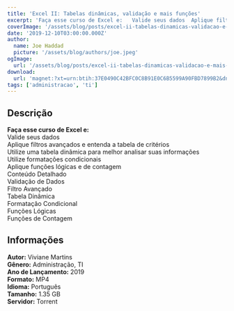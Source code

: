 ```yaml
---
title: 'Excel II: Tabelas dinâmicas, validação e mais funções'
excerpt: 'Faça esse curso de Excel e:   Valide seus dados  Aplique filtros avançados e entenda a tabela de critérios  Utilize uma tabela dinâmica para melhor analisar suas informações  Utilize formatações condicionais  Aplique funções lógicas e de contagem  Co'
coverImage: '/assets/blog/posts/excel-ii-tabelas-dinamicas-validacao-e-mais-funcoes.jpg'
date: '2019-12-10T03:00:00.000Z'
author:
  name: Joe Haddad
  picture: '/assets/blog/authors/joe.jpeg'
ogImage:
  url: '/assets/blog/posts/excel-ii-tabelas-dinamicas-validacao-e-mais-funcoes.jpg'
download:
  url: 'magnet:?xt=urn:btih:37E0490C42BFC0C8B91E0C6B5599A90FBD7899B2&dn=Excel%20II%20Tabelas%20Din%c3%a2micas%2c%20Valida%c3%a7%c3%a3o%20e%20Mais%20Fun%c3%a7%c3%b5es&tr=udp%3a%2f%2ftracker.openbittorrent.com%3a1337%2fannounce&tr=udp%3a%2f%2ftracker.opentrackr.org%3a1337%2fannounce'
tags: ['administracao', 'ti']
---
```

<h2>Descrição</h2>
<p></p><p><strong>Faça esse curso de Excel e:</strong><br/> Valide seus dados<br/> Aplique filtros avançados e entenda a tabela de critérios<br/> Utilize uma tabela dinâmica para melhor analisar suas informações<br/> Utilize formatações condicionais<br/> Aplique funções lógicas e de contagem<br/> Conteúdo Detalhado<br/> Validação de Dados<br/> Filtro Avançado<br/> Tabela Dinâmica<br/> Formatação Condicional<br/> Funções Lógicas<br/> Funções de Contagem</p><h2>Informações</h2><p><strong>Autor:</strong> Viviane Martins<br/><strong>Gênero:</strong> Administração, TI<br/><strong>Ano de Lançamento:</strong> 2019<br/><strong>Formato:</strong> MP4<br/><strong>Idioma:</strong> Português<br/><strong>Tamanho:</strong> 1.35 GB<br/><strong>Servidor:</strong> Torrent </p>